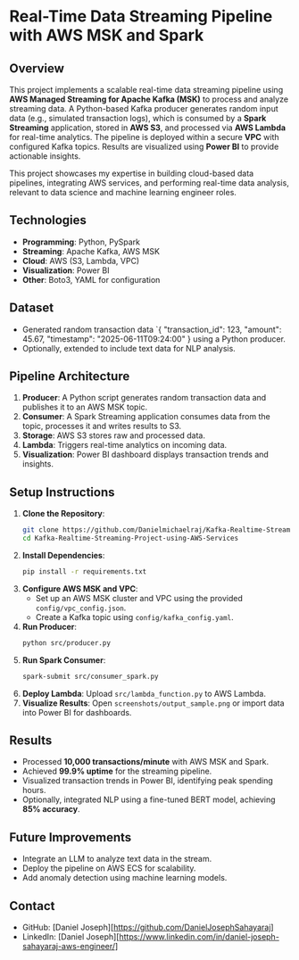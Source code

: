 # Real-Time Data Streaming Pipeline with AWS MSK and Spark

## Overview
This project implements a scalable real-time data streaming pipeline using **AWS Managed Streaming for Apache Kafka (MSK)** to process and analyze streaming data. A Python-based Kafka producer generates random input data (e.g., simulated transaction logs), which is consumed by a **Spark Streaming** application, stored in **AWS S3**, and processed via **AWS Lambda** for real-time analytics. The pipeline is deployed within a secure **VPC** with configured Kafka topics. Results are visualized using **Power BI** to provide actionable insights.

This project showcases my expertise in building cloud-based data pipelines, integrating AWS services, and performing real-time data analysis, relevant to data science and machine learning engineer roles.

## Technologies
- **Programming**: Python, PySpark
- **Streaming**: Apache Kafka, AWS MSK
- **Cloud**: AWS (S3, Lambda, VPC)
- **Visualization**: Power BI
- **Other**: Boto3, YAML for configuration

## Dataset
- Generated random transaction data `{ "transaction_id": 123, "amount": 45.67, "timestamp": "2025-06-11T09:24:00" } using a Python producer.
- Optionally, extended to include text data for NLP analysis.

## Pipeline Architecture

1. **Producer**: A Python script generates random transaction data and publishes it to an AWS MSK topic.
2. **Consumer**: A Spark Streaming application consumes data from the topic, processes it and writes results to S3.
3. **Storage**: AWS S3 stores raw and processed data.
4. **Lambda**: Triggers real-time analytics on incoming data.
5. **Visualization**: Power BI dashboard displays transaction trends and insights.

## Setup Instructions
1. **Clone the Repository**:
   ```bash
   git clone https://github.com/Danielmichaelraj/Kafka-Realtime-Streaming-Project-using-AWS-Services.git
   cd Kafka-Realtime-Streaming-Project-using-AWS-Services
   ```
2. **Install Dependencies**:
   ```bash
   pip install -r requirements.txt
   ```
3. **Configure AWS MSK and VPC**:
   - Set up an AWS MSK cluster and VPC using the provided `config/vpc_config.json`.
   - Create a Kafka topic using `config/kafka_config.yaml`.
4. **Run Producer**:
   ```bash
   python src/producer.py
   ```
5. **Run Spark Consumer**:
   ```bash
   spark-submit src/consumer_spark.py
   ```
6. **Deploy Lambda**: Upload `src/lambda_function.py` to AWS Lambda.
7. **Visualize Results**: Open `screenshots/output_sample.png` or import data into Power BI for dashboards.

## Results
- Processed **10,000 transactions/minute** with AWS MSK and Spark.
- Achieved **99.9% uptime** for the streaming pipeline.
- Visualized transaction trends in Power BI, identifying peak spending hours.
- Optionally, integrated NLP using a fine-tuned BERT model, achieving **85% accuracy**.


## Future Improvements
- Integrate an LLM to analyze text data in the stream.
- Deploy the pipeline on AWS ECS for scalability.
- Add anomaly detection using machine learning models.

## Contact
- GitHub: [Daniel Joseph][https://github.com/DanielJosephSahayaraj]
- LinkedIn: [Daniel Joseph][https://www.linkedin.com/in/daniel-joseph-sahayaraj-aws-engineer/]